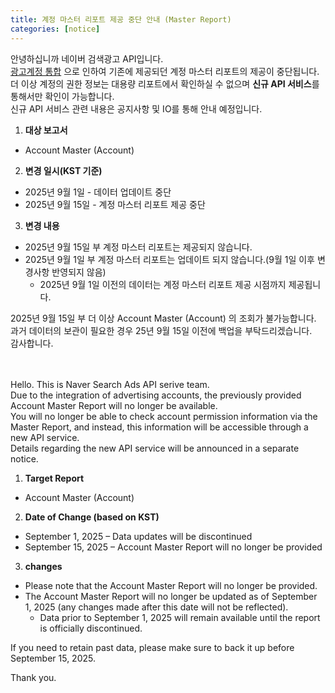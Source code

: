 ```yaml
---
title: 계정 마스터 리포트 제공 중단 안내 (Master Report)
categories: [notice]
---
```


안녕하십니까 네이버 검색광고 API입니다.<br>
[광고계정 통합](https://ads.naver.com/notice/23921?categoryId=226&searchValue=&page=1L) 으로 인하여 기존에 제공되던 계정 마스터 리포트의 제공이 중단됩니다.<br>
더 이상 계정의 권한 정보는 대용량 리포트에서 확인하실 수 없으며 **신규 API 서비스**를 통해서만 확인이 가능합니다.<br>
신규 API 서비스 관련 내용은 공지사항 및 IO를 통해 안내 예정입니다.

1. **대상 보고서** <br>
- Account Master (Account)

2.  **변경 일시(KST 기준)** <br>
- 2025년 9월 1일 - 데이터 업데이트 중단
- 2025년 9월 15일 - 계정 마스터 리포트 제공 중단

3. **변경 내용**<br>
- 2025년 9월 15일 부 계정 마스터 리포트는 제공되지 않습니다.
- 2025년 9월 1일 부 계정 마스터 리포트는 업데이트 되지 않습니다.(9월 1일 이후 변경사항 반영되지 않음)
  - 2025년 9월 1일 이전의 데이터는 계정 마스터 리포트 제공 시점까지 제공됩니다. 

2025년 9월 15일 부 더 이상 Account Master (Account) 의 조회가 불가능합니다.<br>
과거 데이터의 보관이 필요한 경우 25년 9월 15일 이전에 백업을 부탁드리겠습니다.<br>
감사합니다.<br>

<br>
<br>
Hello. This is Naver Search Ads API serive team.<br>
Due to the integration of advertising accounts, the previously provided Account Master Report will no longer be available.<br>
You will no longer be able to check account permission information via the Master Report, and instead, this information will be accessible through a new API service.<br>
Details regarding the new API service will be announced in a separate notice.<br>

1. **Target Report**<br>
- Account Master (Account)
2. **Date of Change (based on KST)** <br>
- September 1, 2025 – Data updates will be discontinued
- September 15, 2025 – Account Master Report will no longer be provided
3. **changes** <br>
- Please note that the Account Master Report will no longer be provided.
- The Account Master Report will no longer be updated as of September 1, 2025 (any changes made after this date will not be reflected).
  - Data prior to September 1, 2025 will remain available until the report is officially discontinued.

If you need to retain past data, please make sure to back it up before September 15, 2025. <br>

Thank you.<br>



